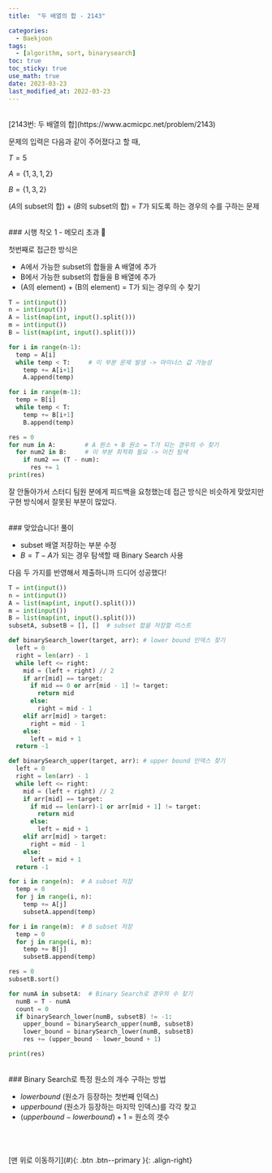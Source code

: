 ```yaml
---
title:  "두 배열의 합 - 2143" 

categories:
  - Baekjoon
tags:
  - [algorithm, sort, binarysearch]
toc: true
toc_sticky: true
use_math: true
date: 2023-03-23
last_modified_at: 2022-03-23
---
```


<br/>
[2143번: 두 배열의 합](https://www.acmicpc.net/problem/2143)

문제의 입력은 다음과 같이 주어졌다고 할 때, 

$T=5$

$A = {\{1, 3, 1, 2\}}$

$B = {\{1, 3, 2\}}$

($A$의 subset의 합) + ($B$의 subset의 합) =  $T$가 되도록 하는 경우의 수를 구하는 문제


<br/>  
### 시행 착오 1 - 메모리 초과 🥲

첫번째로 접근한 방식은 

- A에서 가능한 subset의 합들을 A 배열에 추가
- B에서 가능한 subset의 합들을 B 배열에 추가
- (A의 element) + (B의 element) = T가 되는 경우의 수 찾기

```python
T = int(input())
n = int(input())
A = list(map(int, input().split()))
m = int(input())
B = list(map(int, input().split()))

for i in range(n-1):  
  temp = A[i]
  while temp < T:     # 이 부분 문제 발생 -> 마이너스 값 가능성 
    temp += A[i+1]
    A.append(temp)

for i in range(m-1): 
  temp = B[i]
  while temp < T:
    temp += B[i+1]
    B.append(temp)

res = 0
for num in A:        # A 원소 + B 원소 = T가 되는 경우의 수 찾기 
  for num2 in B:     # 이 부분 최적화 필요 -> 이진 탐색 
    if num2 == (T - num):
      res += 1
print(res)
```

잘 안돌아가서 스터디 팀원 분에게 피드백을 요청했는데 접근 방식은 비슷하게 맞았지만 구현 방식에서 잘못된 부분이 많았다. 



<br/>  
### 맞았습니다! 풀이

- subset 배열 저장하는 부분 수정
- $B = T - A$가 되는 경우 탐색할 때 Binary Search 사용

다음 두 가지를 반영해서 제출하니까 드디어 성공했다!

```python
T = int(input())
n = int(input())
A = list(map(int, input().split()))
m = int(input())
B = list(map(int, input().split()))
subsetA, subsetB = [], []  # subset 합을 저장할 리스트

def binarySearch_lower(target, arr): # lower bound 인덱스 찾기
  left = 0
  right = len(arr) - 1
  while left <= right:
    mid = (left + right) // 2
    if arr[mid] == target:
      if mid == 0 or arr[mid - 1] != target:
        return mid
      else:
        right = mid - 1
    elif arr[mid] > target:
      right = mid - 1
    else:
      left = mid + 1
  return -1

def binarySearch_upper(target, arr): # upper bound 인덱스 찾기
  left = 0
  right = len(arr) - 1
  while left <= right:
    mid = (left + right) // 2
    if arr[mid] == target:
      if mid == len(arr)-1 or arr[mid + 1] != target:
        return mid
      else:
        left = mid + 1
    elif arr[mid] > target:
      right = mid - 1
    else:
      left = mid + 1
  return -1

for i in range(n):  # A subset 저장
  temp = 0
  for j in range(i, n):
    temp += A[j]
    subsetA.append(temp)

for i in range(m):  # B subset 저장
  temp = 0
  for j in range(i, m):
    temp += B[j]
    subsetB.append(temp)

res = 0
subsetB.sort()

for numA in subsetA:  # Binary Search로 경우의 수 찾기
  numB = T - numA
  count = 0
  if binarySearch_lower(numB, subsetB) != -1:
    upper_bound = binarySearch_upper(numB, subsetB)
    lower_bound = binarySearch_lower(numB, subsetB)
    res += (upper_bound - lower_bound + 1)

print(res)
```


<br/>  
### Binary Search로 특정 원소의 개수 구하는 방법

- $lower bound$ (원소가 등장하는 첫번째 인덱스)
- $upper bound$ (원소가 등장하는 마지막 인덱스)를 각각 찾고
- $(upper bound - lower bound) + 1$ = 원소의 갯수



<br/>   
<br/><br/>
[맨 위로 이동하기](#){: .btn .btn--primary }{: .align-right}
